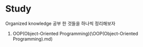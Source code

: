 # Study
Organized knowledge
공부 한 것들을 하나씩 정리해보자
1. OOP(Object-Oriented Programming)(\OOP(Object-Oriented Programming).md)
